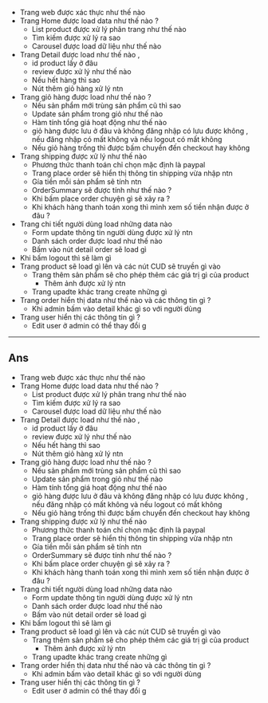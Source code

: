 

- Trang web được xác thực như thế nào 
- Trang Home được load data như thế nào ? 
	- List product được xử lý  phân trang như thế nào 
	- Tìm kiếm được xử lý ra sao 
	- Carousel được load dữ liệu như thế nào
- Trang Detail được load như thế nào , 
	- id product lấy ở đâu 
	- review được xử lý như thế nào
	- Nếu hết hàng thì sao
	- Nút thêm giỏ hàng xử lý ntn 
- Trang giỏ hàng được load như thế nào ?
	- Nếu sản phẩm mới trùng sản phẩm cũ thì sao
	- Update sản phẩm trong giỏ như thế nào
	- Hàm tính tổng giá hoạt động như thế nào
	- giỏ hàng được lưu ở đâu và không đăng nhập có lưu được không , nếu đăng nhập có mất không và nếu logout có mất không
	- Nếu giỏ hàng trống thì được bấm chuyển đến checkout hay không
- Trang shipping được xử lý như thế nào 
	- Phương thức thanh toán chỉ chọn mặc định là paypal
	- Trang place order sẽ hiển thị thông tin shipping vừa nhập ntn 
	- Gía tiền mỗi sản phẩm sẽ tính ntn 
	- OrderSummary sẽ được tính như thế nào ?
	- Khi bấm place order chuyện gì sẽ xảy ra ? 
	- Khi khách hàng thanh toán xong thì mình xem số tiền nhận được ở đâu ?
- Trang chi tiết người dùng load những data nào
	- Form update thông tin người dùng được xử lý ntn
	- Danh sách order được load như thế nào 
	- Bấm vào nút detail order sẽ load gì
- Khi bấm logout thì sẽ làm gì 
- Trang product sẽ load gì lên và các nút CUD sẽ truyền gì vào
	- Trang thêm sản phẩm sẽ cho phép thêm các giá trị gì của product
		- Thêm ảnh được xử lý ntn
	- Trang upadte khác trang create những gì
- Trang order hiển thị data như thế nào và các thông tin gì ?
	- Khi admin bấm vào detail khác gì so với người dùng
- Trang user hiển thị các thông tin gì ?
	- Edit user ở admin có thể thay đổi g


---
## Ans
- Trang web được xác thực như thế nào 
- Trang Home được load data như thế nào ? 
	- List product được xử lý  phân trang như thế nào 
	- Tìm kiếm được xử lý ra sao 
	- Carousel được load dữ liệu như thế nào
- Trang Detail được load như thế nào , 
	- id product lấy ở đâu 
	- review được xử lý như thế nào
	- Nếu hết hàng thì sao
	- Nút thêm giỏ hàng xử lý ntn 
- Trang giỏ hàng được load như thế nào ?
	- Nếu sản phẩm mới trùng sản phẩm cũ thì sao
	- Update sản phẩm trong giỏ như thế nào
	- Hàm tính tổng giá hoạt động như thế nào
	- giỏ hàng được lưu ở đâu và không đăng nhập có lưu được không , nếu đăng nhập có mất không và nếu logout có mất không
	- Nếu giỏ hàng trống thì được bấm chuyển đến checkout hay không
- Trang shipping được xử lý như thế nào 
	- Phương thức thanh toán chỉ chọn mặc định là paypal
	- Trang place order sẽ hiển thị thông tin shipping vừa nhập ntn 
	- Gía tiền mỗi sản phẩm sẽ tính ntn 
	- OrderSummary sẽ được tính như thế nào ?
	- Khi bấm place order chuyện gì sẽ xảy ra ? 
	- Khi khách hàng thanh toán xong thì mình xem số tiền nhận được ở đâu ?
- Trang chi tiết người dùng load những data nào
	- Form update thông tin người dùng được xử lý ntn
	- Danh sách order được load như thế nào 
	- Bấm vào nút detail order sẽ load gì
- Khi bấm logout thì sẽ làm gì 
- Trang product sẽ load gì lên và các nút CUD sẽ truyền gì vào
	- Trang thêm sản phẩm sẽ cho phép thêm các giá trị gì của product
		- Thêm ảnh được xử lý ntn
	- Trang upadte khác trang create những gì
- Trang order hiển thị data như thế nào và các thông tin gì ?
	- Khi admin bấm vào detail khác gì so với người dùng
- Trang user hiển thị các thông tin gì ?
	- Edit user ở admin có thể thay đổi g